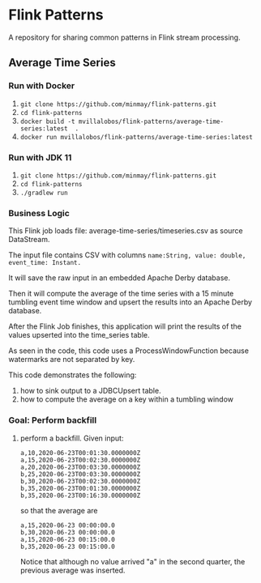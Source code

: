 # Flink Patterns

A repository for sharing common patterns in Flink stream processing.

## Average Time Series

### Run with Docker

1. ```git clone https://github.com/minmay/flink-patterns.git```
2. ```cd flink-patterns```
3. ```docker build -t mvillalobos/flink-patterns/average-time-series:latest  .```
4. ```docker run mvillalobos/flink-patterns/average-time-series:latest ```

### Run with JDK 11

1. ```git clone https://github.com/minmay/flink-patterns.git```
2. ```cd flink-patterns```
3. ```./gradlew run```

### Business Logic

This Flink job loads file: average-time-series/timeseries.csv
as source DataStream.

The input file contains CSV with columns ```name:String, value: double, event_time: Instant.```

It will save the raw input in an embedded Apache Derby database.

Then it will compute the average of the time series with a 15 minute tumbling event time window and upsert the results
into an Apache Derby database.

After the Flink Job finishes, this application will print the results of the values upserted into the time_series table.

As seen in the code, this code uses a ProcessWindowFunction because watermarks are not separated by key.

This code demonstrates the following:

1. how to sink output to a JDBCUpsert table.
2. how to compute the average on a key within a tumbling window

### Goal: Perform backfill

1. perform a backfill.
    Given input:
    ```
    a,10,2020-06-23T00:01:30.0000000Z
    a,15,2020-06-23T00:02:30.0000000Z
    a,20,2020-06-23T00:03:30.0000000Z
    b,25,2020-06-23T00:03:30.0000000Z
    b,30,2020-06-23T00:02:30.0000000Z
    b,35,2020-06-23T00:01:30.0000000Z
    b,35,2020-06-23T00:16:30.0000000Z
    ```
   so that the average are
   ```
   a,15,2020-06-23 00:00:00.0
   b,30,2020-06-23 00:00:00.0
   a,15,2020-06-23 00:15:00.0
   b,35,2020-06-23 00:15:00.0   
   ```
   Notice that although no value arrived "a" in the second quarter, the previous average was inserted.

 
